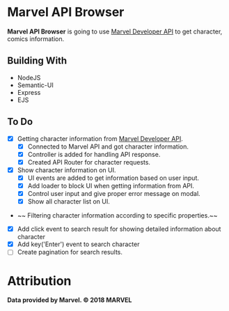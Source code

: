 # Marvel API Browser
**Marvel API Browser** is going to use [Marvel Developer API](https://developer.marvel.com/) to get character, comics information.

## Building With
- NodeJS
- Semantic-UI
- Express
- EJS

## To Do
- [x] Getting character information from [Marvel Developer API](https://developer.marvel.com/).
    - [x] Connected to Marvel API and got character information.
    - [x] Controller is added for handling API response.
    - [x] Created API Router for character requests.
- [x] Show character information on UI.
    - [x] UI events are added to get information based on user input.
    - [x] Add loader to block UI when getting information from API.
    - [x] Control user input and give proper error message on modal.
    - [x] Show all character list on UI.
- ~~ Filtering character information according to specific properties.~~
- [x] Add click event to search result for showing detailed information about character
- [x] Add key('Enter') event to search character
- [ ] Create pagination for search results.

# Attribution
**Data provided by Marvel. © 2018 MARVEL**